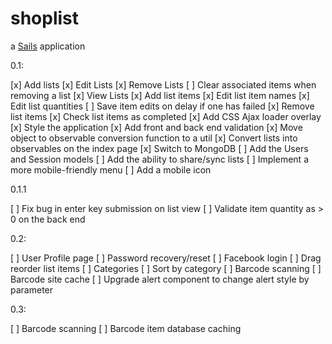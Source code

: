 # shoplist

a [Sails](http://sailsjs.org) application

0.1:

[x] Add lists
[x] Edit Lists
[x] Remove Lists
[ ] Clear associated items when removing a list
[x] View Lists
[x] Add list items
[x] Edit list item names
[x] Edit list quantities
[ ] Save item edits on delay if one has failed
[x] Remove list items
[x] Check list items as completed
[x] Add CSS Ajax loader overlay
[x] Style the application
[x] Add front and back end validation
[x] Move object to observable conversion function to a util
[x] Convert lists into observables on the index page
[x] Switch to MongoDB
[ ] Add the Users and Session models
[ ] Add the ability to share/sync lists
[ ] Implement a more mobile-friendly menu
[ ] Add a mobile icon

0.1.1

[ ] Fix bug in enter key submission on list view
[ ] Validate item quantity as > 0 on the back end

0.2:

[ ] User Profile page
[ ] Password recovery/reset
[ ] Facebook login
[ ] Drag reorder list items
[ ] Categories
[ ] Sort by category
[ ] Barcode scanning
[ ] Barcode site cache
[ ] Upgrade alert component to change alert style by parameter

0.3:

[ ] Barcode scanning
[ ] Barcode item database caching


